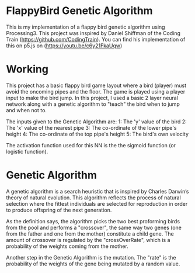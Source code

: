 # FlappyBird Genetic Algorithm

This is my implementation of a flappy bird genetic algorithm using Processing3. This project was inspired by Daniel Shiffman of the Coding Train (https://github.com/CodingTrain).
You can find his implementation of this on p5.js on (https://youtu.be/c6y21FkaUqw)

# Working

This project has a basic flappy bird game layout where a bird (player) must avoid the oncoming pipes and the floor. The game is played using a player input to make the bird jump.
In this project, I used a basic 2 layer neural network along with a genetic algorithm to "teach" the bird when to jump and when not to.

The inputs given to the Genetic Algorithm are:
1: The 'y' value of the bird
2: The 'x' value of the nearest pipe
3: The co-ordinate of the lower pipe's height
4: The co-ordinate of the top pipe's height
5: The bird's own velocity

The activation function used for this NN is the the sigmoid function (or logistic function).

# Genetic Algorithm

A genetic algorithm is a search heuristic that is inspired by Charles Darwin’s theory of natural evolution. This algorithm reflects the process of natural selection where the fittest individuals are selected for reproduction in order to produce offspring of the next generation.

As the definition says, the algorithm picks the two best proforming birds from the pool and performs a "crossover", the same way two genes (one from the father and one from the mother) constitute a child gene. The amount of crossover is regulated by the "crossOverRate", which is a probability of the weights coming from the mother.

Another step in the Genetic Algorithm is the mutation. The "rate" is the probability of the weights of the gene being mutated by a random value.
